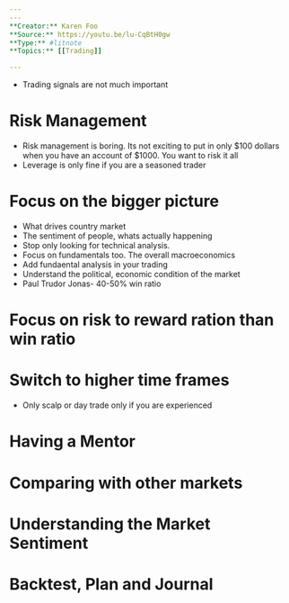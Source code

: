 ```yaml
---
---
**Creator:** Karen Foo
**Source:** https://youtu.be/lu-CqBtH0gw
**Type:** #litnote 
**Topics:** [[Trading]]

---
```



- Trading signals are not much important
# Risk Management
- Risk management is boring. Its not exciting to put in only $100 dollars when you have an account of $1000. You want to risk it all
- Leverage is only fine if you are a seasoned trader


# Focus on the bigger picture
- What drives country market
- The sentiment of people, whats actually happening 
- Stop only looking for technical analysis.
- Focus on fundamentals too. The overall macroeconomics
- Add fundaental analysis in your trading
- Understand the political, economic condition of the market
- Paul Trudor Jonas- 40-50% win ratio

# Focus on risk to reward ration than win ratio

# Switch to higher time frames
- Only scalp or day trade only if you are experienced
# Having a Mentor

# Comparing with other markets

# Understanding the Market Sentiment



# Backtest, Plan and Journal


